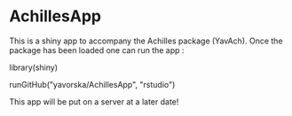 # AchillesApp

This is a shiny app to accompany the Achilles package (YavAch). Once the package has been loaded one can run the app : 

library(shiny)

runGitHub("yavorska/AchillesApp", "rstudio")

This app will be put on a server at a later date!
